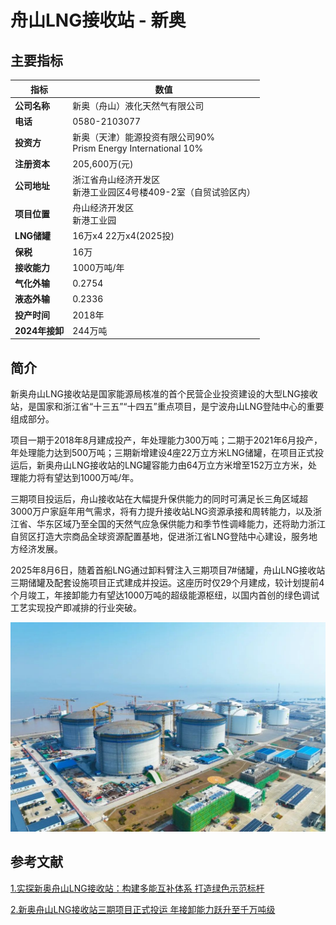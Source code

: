 # 舟山LNG接收站 - 新奥

## 主要指标
|指标|数值|
|---|--------|
|**公司名称**|新奥（舟山）液化天然气有限公司|
|**电话**|0580-2103077|
|**投资方**|新奥（天津）能源投资有限公司90%<br>Prism Energy International 10%|
|**注册资本**|205,600万(元)|
|**公司地址**|浙江省舟山经济开发区<br>新港工业园区4号楼409-2室（自贸试验区内）|
|**项目位置**|舟山经济开发区<br>新港工业园|
|**LNG储罐**|16万x4 22万x4(2025投)|
|**保税**|16万|
|**接收能力**|1000万吨/年|
|**气化外输**|0.2754|
|**液态外输**|0.2336|
|**投产时间**|2018年|
|**2024年接卸**|244万吨|

## 简介

新奥舟山LNG接收站是国家能源局核准的首个民营企业投资建设的大型LNG接收站，是国家和浙江省“十三五”“十四五”重点项目，是宁波舟山LNG登陆中心的重要组成部分。

项目一期于2018年8月建成投产，年处理能力300万吨；二期于2021年6月投产，年处理能力达到500万吨；三期新增建设4座22万立方米LNG储罐，在项目正式投运后，新奥舟山LNG接收站的LNG罐容能力由64万立方米增至152万立方米，处理能力将有望达到1000万吨/年。

三期项目投运后，舟山接收站在大幅提升保供能力的同时可满足长三角区域超3000万户家庭年用气需求，将有力提升接收站LNG资源承接和周转能力，以及浙江省、华东区域乃至全国的天然气应急保供能力和季节性调峰能力，还将助力浙江自贸区打造大宗商品全球资源配置基地，促进浙江省LNG登陆中心建设，服务地方经济发展。

2025年8月6日，随着首船LNG通过卸料臂注入三期项目7#储罐，舟山LNG接收站三期储罐及配套设施项目正式建成并投运。这座历时仅29个月建成，较计划提前4个月竣工，年接卸能力有望达1000万吨的超级能源枢纽，以国内首创的绿色调试工艺实现投产即减排的行业突破。


![新奥舟山LNG](./images/rt021_2509142213.png)

## 参考文献
[1.实探新奥舟山LNG接收站：构建多能互补体系 打造绿色示范标杆](https://www.news.cn/energy/20240704/d27c7b33eb854674b1170c0c78f7a2fe/c.html)

[2.新奥舟山LNG接收站三期项目正式投运 年接卸能力跃升至千万吨级](https://www.cnenergynews.cn/zjxj/2025/08/07/detail_20250807225841.html)
